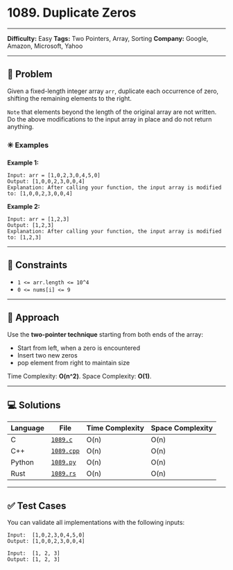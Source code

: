 # 1089. Duplicate Zeros

---
**Difficulty:** Easy
**Tags:** Two Pointers, Array, Sorting
**Company:** Google, Amazon, Microsoft, Yahoo
___
## 🧠 Problem

Given a fixed-length integer array `arr`, duplicate each occurrence of zero, shifting the remaining elements to the right.

`Note` that elements beyond the length of the original array are not written. Do the above modifications to the input array in place and do not return anything.

### ✳️ Examples

**Example 1:**

    Input: arr = [1,0,2,3,0,4,5,0]
    Output: [1,0,0,2,3,0,0,4]
    Explanation: After calling your function, the input array is modified to: [1,0,0,2,3,0,0,4]

**Example 2:**

    Input: arr = [1,2,3]
    Output: [1,2,3]
    Explanation: After calling your function, the input array is modified to: [1,2,3]

---
## 📌 Constraints

- `1 <= arr.length <= 10^4`
- `0 <= nums[i] <= 9`

---

## 🚀 Approach

Use the **two-pointer technique** starting from both ends of the array:

- Start from left, when a zero is encountered
- Insert two new zeros
- pop element from right to maintain size

Time Complexity: **O(n^2)**.
Space Complexity: **O(1)**.

---

## 💻 Solutions

| Language | File                     | Time Complexity | Space Complexity |
| -------- | ------------------------ | --------------- | ---------------- |
| C        | [`1089.c`](./1089.c)     | O(n)            | O(n)             |
| C++      | [`1089.cpp`](./1089.cpp) | O(n)            | O(n)             |
| Python   | [`1089.py`](./1089.py)   | O(n)            | O(n)             |
| Rust     | [`1089.rs`](./1089.rs)   | O(n)            | O(n)             |

---

## ✅ Test Cases

You can validate all implementations with the following inputs:

```text
Input:  [1,0,2,3,0,4,5,0]
Output: [1,0,0,2,3,0,0,4]

Input:  [1, 2, 3]
Output: [1, 2, 3]
```
